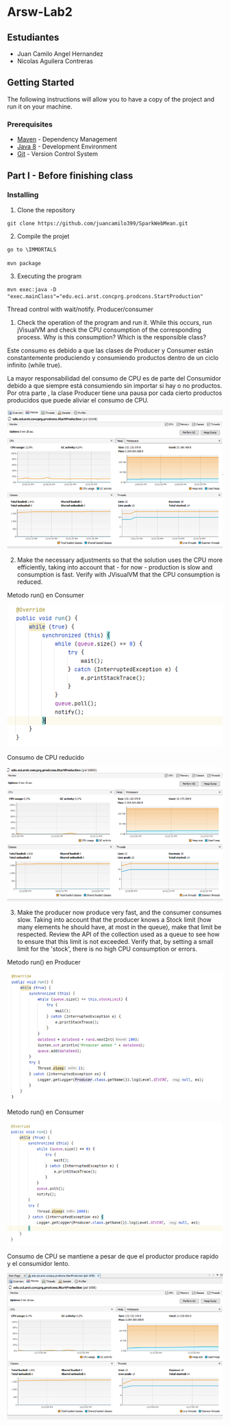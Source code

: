 # Arsw-Lab2

## Estudiantes

  - Juan Camilo Angel Hernandez
  - Nicolas Aguilera Contreras
  
## Getting Started

The following instructions will allow you to have a copy of the project and run it on your machine.

### Prerequisites

* [Maven](https://maven.apache.org/) - Dependency Management
* [Java 8](https://www.oracle.com/co/java/technologies/javase/javase-jdk8-downloads.html) -  Development Environment 
* [Git](https://git-scm.com/) - Version Control System
  
## Part I - Before finishing class

### Installing

1. Clone the repository

```
git clone https://github.com/juancamilo399/SparkWebMean.git
```

2. Compile the projet

```
go to \IMMORTALS

mvn package
```

3. Executing the program

```
mvn exec:java -D "exec.mainClass"="edu.eci.arst.concprg.prodcons.StartProduction"
```

Thread control with wait/notify. Producer/consumer

1. Check the operation of the program and run it. While this occurs, run jVisualVM and check the CPU consumption of the corresponding process. Why is this consumption? Which is the responsible class?

Este consumo es debido a que las clases de Producer y Consumer están constantemente produciendo y consumiendo productos dentro de un ciclo infinito (while true).

La mayor responsabilidad del consumo de CPU es de parte del Consumidor debido a que siempre está consumiendo sin importar si hay o no productos. Por otra parte , la clase Producer tiene una pausa por cada cierto productos producidos que puede aliviar el consumo de CPU.

![](img/cpubefore.PNG)

2. Make the necessary adjustments so that the solution uses the CPU more efficiently, taking into account that - for now - production is slow and consumption is fast. Verify with JVisualVM that the CPU consumption is reduced. 

Metodo run() en Consumer

![](img/consumidorbefore.PNG)

Consumo de CPU reducido

![](img/cpuafter.PNG)

3. Make the producer now produce very fast, and the consumer consumes slow. Taking into account that the producer knows a Stock limit (how many elements he should have, at most in the queue), make that limit be respected. Review the API of the collection used as a queue to see how to ensure that this limit is not exceeded. Verify that, by setting a small limit for the 'stock', there is no high CPU consumption or errors.

Metodo run() en Producer

![](img/productor.PNG)

Metodo run() en Consumer

![](img/consumidor.PNG)

Consumo de CPU se mantiene a pesar de que el productor produce rapido y el consumidor lento.

![](img/cpuafter2.PNG)
